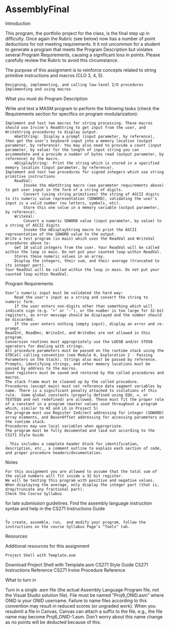 # AssemblyFinal


Introduction

This program, the portfolio project for the class, is the final step up in difficulty. Once again the Rubric (see below) now has a number of point deductions for not meeting requirements. It it not uncommon for a student to generate a program that meets the Program Description but violates several Program Requirements, causing a significant loss in points. Please carefully review the Rubric to avoid this circumstance.

The purpose of this assignment is to reinforce concepts related to string primitive instructions and macros (CLO 3, 4, 5).

    Designing, implementing, and calling low-level I/O procedures
    Implementing and using macros

What you must do
Program Description

Write and test a MASM program to perform the following tasks (check the Requirements section for specifics on program modularization):

    Implement and test two macros for string processing. These macros should use Irvine’s ReadString to get input from the user, and WriteString procedures to display output.
        mGetString:  Display a prompt (input parameter, by reference), then get the user’s keyboard input into a memory location (output parameter, by reference). You may also need to provide a count (input parameter, by value) for the length of input string you can accommodate and a provide a number of bytes read (output parameter, by reference) by the macro.
        mDisplayString:  Print the string which is stored in a specified memory location (input parameter, by reference).
    Implement and test two procedures for signed integers which use string primitive instructions
        ReadVal: 
            Invoke the mGetString macro (see parameter requirements above) to get user input in the form of a string of digits.
            Convert (using string primitives) the string of ASCII digits to its numeric value representation (SDWORD), validating the user’s input is a valid number (no letters, symbols, etc).
            Store this one value in a memory variable (output parameter, by reference). 
        WriteVal: 
            Convert a numeric SDWORD value (input parameter, by value) to a string of ASCII digits
            Invoke the mDisplayString macro to print the ASCII representation of the SDWORD value to the output.
    Write a test program (in main) which uses the ReadVal and WriteVal procedures above to:
        Get 10 valid integers from the user. Your ReadVal will be called within the loop in main. Do not put your counted loop within ReadVal.
        Stores these numeric values in an array.
        Display the integers, their sum, and their average (truncated to its integer part).
    Your ReadVal will be called within the loop in main. Do not put your counted loop within ReadVal.

Program Requirements

    User’s numeric input must be validated the hard way:
        Read the user's input as a string and convert the string to numeric form.
        If the user enters non-digits other than something which will indicate sign (e.g. ‘+’ or ‘-‘), or the number is too large for 32-bit registers, an error message should be displayed and the number should be discarded.
        If the user enters nothing (empty input), display an error and re-prompt.
    ReadInt, ReadDec, WriteInt, and WriteDec are not allowed in this program.
    Conversion routines must appropriately use the LODSB and/or STOSB operators for dealing with strings.
    All procedure parameters must be passed on the runtime stack using the STDCall calling convention (see Module 6, Exploration 2 - Passing Parameters on the Stack). Strings also must be passed by reference.
    Prompts, identifying strings, and other memory locations must be passed by address to the macros.
    Used registers must be saved and restored by the called procedures and macros.
    The stack frame must be cleaned up by the called procedure.
    Procedures (except main) must not reference data segment variables by name. There is a significant penalty attached to violations of this rule.  Some global constants (properly defined using EQU, =, or TEXTEQU and not redefined) are allowed. These must fit the proper role of a constant in a program (master values used throughout a program which, similar to HI and LO in Project 5)
    The program must use Register Indirect addressing for integer (SDWORD) array elements, and Base+Offset addressing for accessing parameters on the runtime stack.
    Procedures may use local variables when appropriate.
    The program must be fully documented and laid out according to the CS271 Style Guide 

    . This includes a complete header block for identification, description, etc., a comment outline to explain each section of code, and proper procedure headers/documentation.

Notes

    For this assignment you are allowed to assume that the total sum of the valid numbers will fit inside a 32 bit register.
    We will be testing this program with positive and negative values.
    When displaying the average, only display the integer part (that is, drop/truncate any fractional part).
    Check the Course Syllabus 

for late submission guidelines.
Find the assembly language instruction syntax and help in the CS271 Instructions Guide

    .
    To create, assemble, run,  and modify your program, follow the instructions on the course Syllabus Page’s "Tools" tab.

Resources

Additional resources for this assignment

    Project Shell with Template.asm 

Download Project Shell with Template.asm
CS271 Style Guide
CS271 Instructions Reference
CS271 Irvine Procedure Reference

What to turn in

Turn in a single .asm file (the actual Assembly Language Program file, not the Visual Studio solution file).  File must be named "Proj6_ONID.asm" where ONID is your ONID username. Failure to name files according to this convention may result in reduced scores (or ungraded work). When you resubmit a file in Canvas, Canvas can attach a suffix to the file, e.g., the file name may become Proj6_ONID-1.asm. Don't worry about this name change as no points will be deducted because of this.
